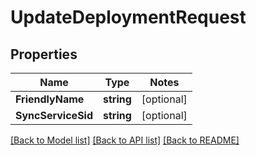 # UpdateDeploymentRequest

## Properties
Name | Type | Notes
------------ | ------------- | -------------
**FriendlyName** | **string** | [optional] 
**SyncServiceSid** | **string** | [optional] 

[[Back to Model list]](../README.md#documentation-for-models) [[Back to API list]](../README.md#documentation-for-api-endpoints) [[Back to README]](../README.md)


